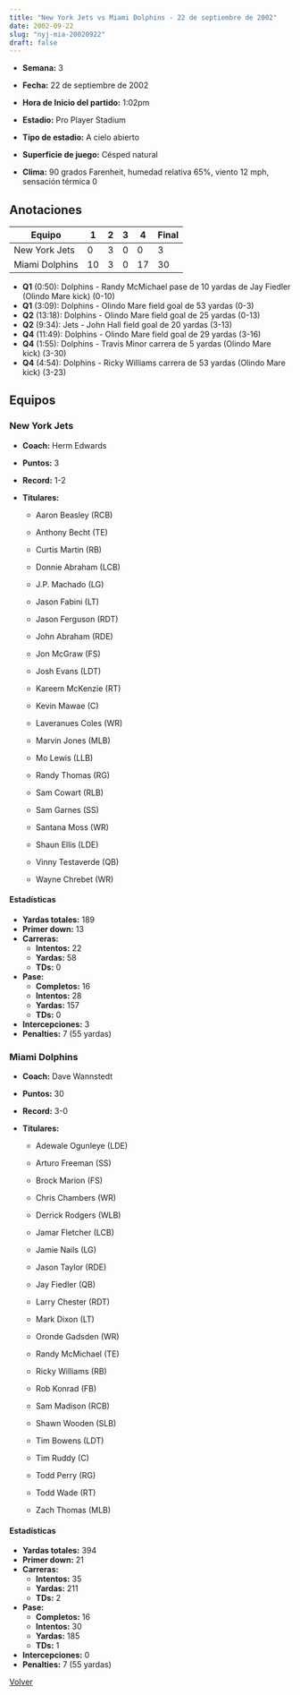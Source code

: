 ```yaml
---
title: "New York Jets vs Miami Dolphins - 22 de septiembre de 2002"
date: 2002-09-22
slug: "nyj-mia-20020922"
draft: false
---
```


* **Semana:** 3
* **Fecha:** 22 de septiembre de 2002

* **Hora de Inicio del partido:** 1:02pm
* **Estadio:** Pro Player Stadium
* **Tipo de estadio:** A cielo abierto
* **Superficie de juego:** Césped natural
* **Clima:** 90 grados Farenheit, humedad relativa 65%, viento 12 mph, sensación térmica 0





## Anotaciones
| Equipo | 1 | 2 | 3 | 4 | Final |
|--------|---|---|---|---|-------|
| New York Jets  | 0 | 3 | 0 | 0  | 3 |
| Miami Dolphins  | 10 | 3 | 0 | 17  | 30 |
* **Q1** (0:50): Dolphins - Randy McMichael pase de 10 yardas de Jay Fiedler (Olindo Mare kick) (0-10)
* **Q1** (3:09): Dolphins - Olindo Mare field goal de 53 yardas (0-3)
* **Q2** (13:18): Dolphins - Olindo Mare field goal de 25 yardas (0-13)
* **Q2** (9:34): Jets - John Hall field goal de 20 yardas (3-13)
* **Q4** (11:49): Dolphins - Olindo Mare field goal de 29 yardas (3-16)
* **Q4** (1:55): Dolphins - Travis Minor carrera de 5 yardas (Olindo Mare kick) (3-30)
* **Q4** (4:54): Dolphins - Ricky Williams carrera de 53 yardas (Olindo Mare kick) (3-23)


## Equipos


### New York Jets
* **Coach:** Herm Edwards
* **Puntos:** 3
* **Record:** 1-2
* **Titulares:** 

  * Aaron Beasley (RCB) 

  * Anthony Becht (TE) 

  * Curtis Martin (RB) 

  * Donnie Abraham (LCB) 

  * J.P. Machado (LG) 

  * Jason Fabini (LT) 

  * Jason Ferguson (RDT) 

  * John Abraham (RDE) 

  * Jon McGraw (FS) 

  * Josh Evans (LDT) 

  * Kareem McKenzie (RT) 

  * Kevin Mawae (C) 

  * Laveranues Coles (WR) 

  * Marvin Jones (MLB) 

  * Mo Lewis (LLB) 

  * Randy Thomas (RG) 

  * Sam Cowart (RLB) 

  * Sam Garnes (SS) 

  * Santana Moss (WR) 

  * Shaun Ellis (LDE) 

  * Vinny Testaverde (QB) 

  * Wayne Chrebet (WR) 

#### Estadísticas
* **Yardas totales:** 189
* **Primer down:** 13
* **Carreras:**
  * **Intentos:** 22
  * **Yardas:** 58
  * **TDs:** 0
* **Pase:**
  * **Completos:** 16
  * **Intentos:** 28
  * **Yardas:** 157
  * **TDs:** 0
* **Intercepciones:** 3
* **Penalties:** 7 (55 yardas)

### Miami Dolphins
* **Coach:** Dave Wannstedt
* **Puntos:** 30
* **Record:** 3-0
* **Titulares:** 

  * Adewale Ogunleye (LDE) 

  * Arturo Freeman (SS) 

  * Brock Marion (FS) 

  * Chris Chambers (WR) 

  * Derrick Rodgers (WLB) 

  * Jamar Fletcher (LCB) 

  * Jamie Nails (LG) 

  * Jason Taylor (RDE) 

  * Jay Fiedler (QB) 

  * Larry Chester (RDT) 

  * Mark Dixon (LT) 

  * Oronde Gadsden (WR) 

  * Randy McMichael (TE) 

  * Ricky Williams (RB) 

  * Rob Konrad (FB) 

  * Sam Madison (RCB) 

  * Shawn Wooden (SLB) 

  * Tim Bowens (LDT) 

  * Tim Ruddy (C) 

  * Todd Perry (RG) 

  * Todd Wade (RT) 

  * Zach Thomas (MLB) 

#### Estadísticas
* **Yardas totales:** 394
* **Primer down:** 21
* **Carreras:**
  * **Intentos:** 35
  * **Yardas:** 211
  * **TDs:** 2
* **Pase:**
  * **Completos:** 16
  * **Intentos:** 30
  * **Yardas:** 185
  * **TDs:** 1
* **Intercepciones:** 0
* **Penalties:** 7 (55 yardas)


[Volver](/historia/2002)
